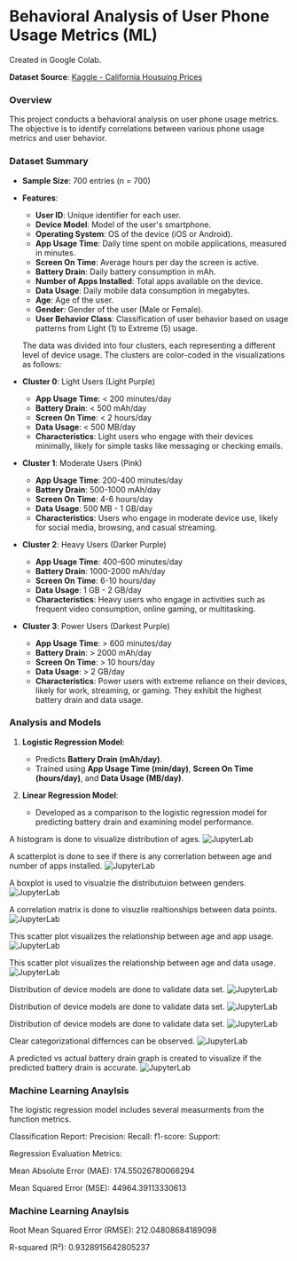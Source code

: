 # **Behavioral Analysis of User Phone Usage Metrics (ML)**

Created in Google Colab.

**Dataset Source**: [Kaggle - California Housuing Prices](https://www.kaggle.com/datasets/valakhorasani/mobile-device-usage-and-user-behavior-dataset)

### **Overview**
This project conducts a behavioral analysis on user phone usage metrics. The objective is to identify correlations between various phone usage metrics and user behavior.

### **Dataset Summary**
- **Sample Size**: 700 entries (n = 700)

- **Features**:
  - **User ID**: Unique identifier for each user.<br>
  - **Device Model**: Model of the user's smartphone.<br>
  - **Operating System**: OS of the device (iOS or Android).<br>
  - **App Usage Time**: Daily time spent on mobile applications, measured in minutes.<br>
  - **Screen On Time**: Average hours per day the screen is active.<br>
  - **Battery Drain**: Daily battery consumption in mAh.<br>
  - **Number of Apps Installed**: Total apps available on the device.<br>
  - **Data Usage**: Daily mobile data consumption in megabytes.<br>
  - **Age**: Age of the user.<br>
  - **Gender**: Gender of the user (Male or Female).<br>
  - **User Behavior Class**: Classification of user behavior based on usage patterns from Light (1) to Extreme (5) usage.

  The data was divided into four clusters, each representing a different level of device usage. The clusters are color-coded in the visualizations as follows:

- **Cluster 0**: Light Users (Light Purple)
  - **App Usage Time**: < 200 minutes/day
  - **Battery Drain**: < 500 mAh/day
  - **Screen On Time**: < 2 hours/day
  - **Data Usage**: < 500 MB/day
  - **Characteristics**: Light users who engage with their devices minimally, likely for simple tasks like messaging or checking emails.
- **Cluster 1**: Moderate Users (Pink)
  - **App Usage Time**: 200-400 minutes/day
  - **Battery Drain**: 500-1000 mAh/day
  - **Screen On Time**: 4-6 hours/day
  - **Data Usage**: 500 MB - 1 GB/day
  - **Characteristics**: Users who engage in moderate device use, likely for social media, browsing, and casual streaming.
- **Cluster 2**: Heavy Users (Darker Purple)
  - **App Usage Time**: 400-600 minutes/day
  - **Battery Drain**: 1000-2000 mAh/day
  - **Screen On Time**: 6-10 hours/day
  - **Data Usage**: 1 GB - 2 GB/day
  - **Characteristics**: Heavy users who engage in activities such as frequent video consumption, online gaming, or multitasking.
- **Cluster 3**: Power Users (Darkest Purple)
  - **App Usage Time**: > 600 minutes/day
  - **Battery Drain**: > 2000 mAh/day
  - **Screen On Time**: > 10 hours/day
  - **Data Usage**: > 2 GB/day
  - **Characteristics**: Power users with extreme reliance on their devices, likely for work, streaming, or gaming. They exhibit the highest battery drain and data usage.

### **Analysis and Models**
1. **Logistic Regression Model**:
   - Predicts **Battery Drain (mAh/day)**.
   - Trained using **App Usage Time (min/day)**, **Screen On Time (hours/day)**, and **Data Usage (MB/day)**.

2. **Linear Regression Model**:
   - Developed as a comparison to the logistic regression model for predicting battery drain and examining model performance.
  
A histogram is done to visualize distribution of ages.
![JupyterLab](images/graph_01.png)

A scatterplot is done to see if there is any correrlation between age and number of apps installed.
![JupyterLab](images/graph_02.png)

A boxplot is used to visualzie the distributuion between genders.
![JupyterLab](images/graph_03.png)

A correlation matrix is done to visuzlie realtionships between data points.
![JupyterLab](images/graph_04.png)

This scatter plot visualizes the relationship between age and app usage.
![JupyterLab](images/graph_05.png)

This scatter plot visualizes the relationship between age and data usage.
![JupyterLab](images/graph_06.png)

Distribution of device models are done to validate data set.
![JupyterLab](images/graph_07.png)

Distribution of device models are done to validate data set.
![JupyterLab](images/graph_07.png)


Distribution of device models are done to validate data set.
![JupyterLab](images/graph_07.png)


Clear categorizational differnces can be observed.
![JupyterLab](images/graph_10.png)


A predicted vs actual battery drain graph is created to visualize if the predicted battery drain is accurate.
![JupyterLab](images/graph_11.png)

  
### **Machine Learning Anaylsis**

The logistic regression model includes several measurments from the function metrics.

Classification Report:
Precision:
Recall:
f1-score:
Support:

Regression Evaluation Metrics:

Mean Absolute Error (MAE): 174.55026780066294

Mean Squared Error (MSE): 44964.39113330613


### **Machine Learning Anaylsis**


Root Mean Squared Error (RMSE): 212.04808684189098

R-squared (R²): 0.9328915642805237
